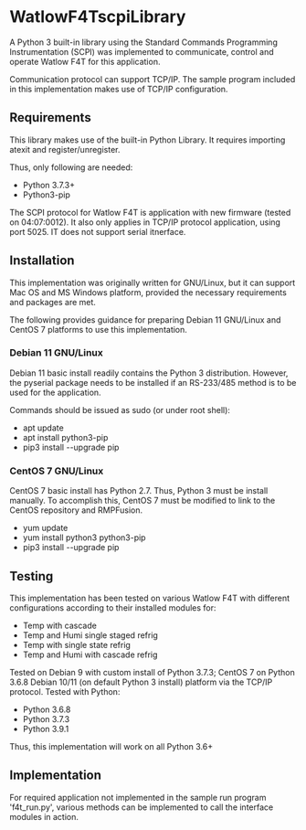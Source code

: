 # WatlowF4TscpiLibrary

A Python 3 built-in library using the Standard Commands Programming Instrumentation (SCPI) was implemented to communicate, control and operate Watlow F4T for this application.

Communication protocol can support TCP/IP. The sample program included in this implementation makes use of TCP/IP configuration. 

## Requirements

This library makes use of the built-in Python Library. It requires importing atexit and register/unregister. 

Thus, only following are needed: 
 
 - Python 3.7.3+
 - Python3-pip

The SCPI protocol for Watlow F4T is application with new firmware (tested on 04:07:0012). It also only applies in TCP/IP protocol application, using port 5025. IT does not support serial itnerface.  

## Installation

This implementation was originally written for GNU/Linux, but it can support Mac OS and MS Windows platform, provided the necessary requirements and packages are met.

The following provides guidance for preparing Debian 11 GNU/Linux and CentOS 7 platforms to use this implementation.

### Debian 11 GNU/Linux

Debian 11 basic install readily contains the Python 3 distribution. However, the pyserial package needs to be installed if an RS-233/485 method is to be used for the application.

Commands should be issued as sudo (or under root shell):

- apt update
- apt install python3-pip
- pip3 install --upgrade pip

### CentOS 7 GNU/Linux

CentOS 7 basic install has Python 2.7. Thus, Python 3 must be install manually.
To accomplish this, CentOS 7 must be modified to link to the CentOS repository and RMPFusion. 

- yum update
- yum install python3 python3-pip
- pip3 install --upgrade pip

## Testing

This implementation has been tested on various Watlow F4T with different configurations according to their installed modules for: 

- Temp with cascade
- Temp and Humi single staged refrig
- Temp with single state refrig
- Temp and Humi with cascade refrig

Tested on Debian 9 with custom install of Python 3.7.3; CentOS 7 on Python 3.6.8 Debian 10/11 (on default Python 3 install) platform via the TCP/IP protocol.
Tested with Python:

- Python 3.6.8
- Python 3.7.3
- Python 3.9.1

Thus, this implementation will work on all Python 3.6+  

## Implementation 

For required application not implemented in the sample run program 'f4t_run.py', various methods can be implemented to call the interface modules in action.  
